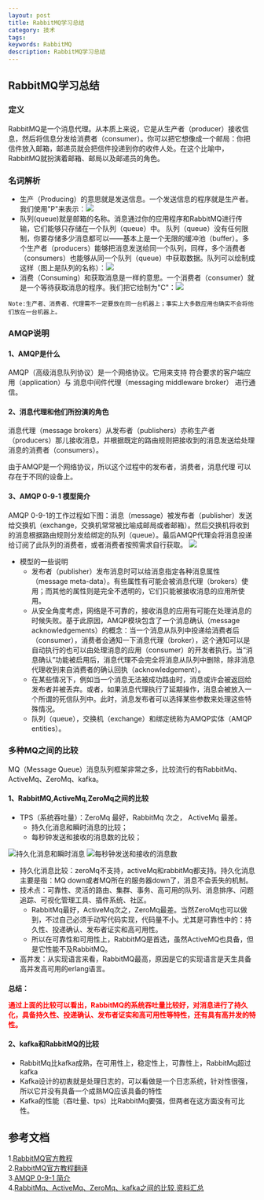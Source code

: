 ```yaml
---
layout: post
title: RabbitMQ学习总结
category: 技术
tags: 
keywords: RabbitMQ
description: RabbitMQ学习总结
---
```

## RabbitMQ学习总结

### 定义
RabbitMQ是一个消息代理。从本质上来说，它是从生产者（producer）接收信息，然后将信息分发给消费者（consumer）。你可以把它想像成一个邮局：你把信件放入邮箱，邮递员就会把信件投递到你的收件人处。在这个比喻中，RabbitMQ就扮演着邮箱、邮局以及邮递员的角色。

### 名词解析
- 生产（Producing）的意思就是发送信息。一个发送信息的程序就是生产者。我们使用"P"来表示：![](http://www.rabbitmq.com/img/tutorials/producer.png)
- 队列(queue)就是邮箱的名称。消息通过你的应用程序和RabbitMQ进行传输，它们能够只存储在一个队列（queue）中。 队列（queue）没有任何限制，你要存储多少消息都可以——基本上是一个无限的缓冲池（buffer）。多个生产者（producers）能够把消息发送给同一个队列，同样，多个消费者（consumers）也能够从同一个队列（queue）中获取数据。队列可以绘制成这样（图上是队列的名称）：![](http://www.rabbitmq.com/img/tutorials/queue.png)
- 消费（Consuming）和获取消息是一样的意思。一个消费者（consumer）就是一个等待获取消息的程序。我们把它绘制为"C"：![](http://www.rabbitmq.com/img/tutorials/consumer.png)

```
Note:生产者、消费者、代理需不一定要放在同一台机器上；事实上大多数应用也确实不会将他们放在一台机器上。
```

### AMQP说明

#### 1、AMQP是什么

AMQP（高级消息队列协议）是一个网络协议。它用来支持 符合要求的客户端应用（application）与 消息中间件代理（messaging middleware broker） 进行通信。

#### 2、消息代理和他们所扮演的角色
消息代理（message brokers）从发布者（publishers）亦称生产者（producers）那儿接收消息，并根据既定的路由规则把接收到的消息发送给处理消息的消费者（consumers）。

由于AMQP是一个网络协议，所以这个过程中的发布者，消费者，消息代理 可以存在于不同的设备上。

#### 3、AMQP 0-9-1 模型简介
AMQP 0-9-1的工作过程如下图：消息（message）被发布者（publisher）发送给交换机（exchange，交换机常常被比喻成邮局或者邮箱）。然后交换机将收到的消息根据路由规则分发给绑定的队列（queue）。最后AMQP代理会将消息投递给订阅了此队列的消费者，或者消费者按照需求自行获取。
![](https://www.rabbitmq.com/img/tutorials/intro/hello-world-example-routing.png)

- 模型的一些说明
    - 发布者（publisher）发布消息时可以给消息指定各种消息属性（message meta-data）。有些属性有可能会被消息代理（brokers）使用；而其他的属性则是完全不透明的，它们只能被接收消息的应用所使用。
    - 从安全角度考虑，网络是不可靠的，接收消息的应用有可能在处理消息的时候失败。基于此原因，AMQP模块包含了一个消息确认（message acknowledgements）的概念：当一个消息从队列中投递给消费者后（consumer），消费者会通知一下消息代理（broker），这个通知可以是自动执行的也可以由处理消息的应用（consumer）的开发者执行。当“消息确认”功能被启用后，消息代理不会完全将消息从队列中删除，除非消息代理收到来自消费者的确认回执（acknowledgement）。
    - 在某些情况下，例如当一个消息无法被成功路由时，消息或许会被返回给发布者并被丢弃。或者，如果消息代理执行了延期操作，消息会被放入一个所谓的死信队列中。此时，消息发布者可以选择某些参数来处理这些特殊情况。
    - 队列（queue），交换机（exchange）和绑定统称为AMQP实体（AMQP entities）。

### 多种MQ之间的比较
MQ（Message Queue）消息队列框架非常之多，比较流行的有RabbitMq、ActiveMq、ZeroMq、kafka。

#### 1、RabbitMQ,ActiveMq,ZeroMq之间的比较
- TPS（系统吞吐量）：ZeroMq 最好，RabbitMq 次之， ActiveMq 最差。
    - 持久化消息和瞬时消息的比较；
    - 每秒钟发送和接收的消息数的比较；
	
![持久化消息和瞬时消息](http://blog.x-aeon.com/wp-content/uploads/2013/04/ScenarioA.png)
![每秒钟发送和接收的消息数](http://articles.csdn.net/uploads/allimg/110517/1412493142-0.jpg)

- 持久化消息比较：zeroMq不支持，activeMq和rabbitMq都支持。持久化消息主要是指：MQ down或者MQ所在的服务器down了，消息不会丢失的机制。
- 技术点：可靠性、灵活的路由、集群、事务、高可用的队列、消息排序、问题追踪、可视化管理工具、插件系统、社区。
    -  RabbitMq最好，ActiveMq次之，ZeroMq最差。当然ZeroMq也可以做到，不过自己必须手动写代码实现，代码量不小。尤其是可靠性中的：持久性、投递确认、发布者证实和高可用性。
    - 所以在可靠性和可用性上，RabbitMQ是首选，虽然ActiveMQ也具备，但是它性能不及RabbitMQ。
- 高并发：从实现语言来看，RabbitMQ最高，原因是它的实现语言是天生具备高并发高可用的erlang语言。

#### 总结：<p style="color:red"> 通过上面的比较可以看出，RabbitMQ的系统吞吐量比较好，对消息进行了持久化，具备持久性、投递确认、发布者证实和高可用性等特性，还有具有高并发的特性。</p>

#### 2、kafka和RabbitMQ的比较
- RabbitMq比kafka成熟，在可用性上，稳定性上，可靠性上，RabbitMq超过kafka
- Kafka设计的初衷就是处理日志的，可以看做是一个日志系统，针对性很强，所以它并没有具备一个成熟MQ应该具备的特性
- Kafka的性能（吞吐量、tps）比RabbitMq要强，但两者在这方面没有可比性。


## 参考文档
1.<a href="http://www.rabbitmq.com/getstarted.html" target="_blank">RabbitMQ官方教程</a><br> 
2.<a href="https://www.gitbook.com/book/demon74521/rabbitmqtutorials/details" target="_blank">RabbitMQ官方教程翻译</a><br> 
3.<a href="http://rabbitmq-into-chinese.readthedocs.org/zh_CN/latest/AMQP/AMQP_0-9-1_Model_Explained/" target="_blank">AMQP 0-9-1 简介</a><br>
4.<a href="http://blog.csdn.net/linsongbin1/article/details/47781187" target="_blank">RabbitMq、ActiveMq、ZeroMq、kafka之间的比较,资料汇总</a><br> 
